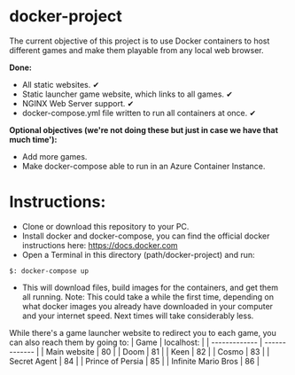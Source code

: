 # docker-project

The current objective of this project is to use Docker containers to host different games and make them playable from any local web browser.

__Done:__
- All static websites. ✔
- Static launcher game website, which links to all games. ✔
- NGINX Web Server support. ✔
- docker-compose.yml file written to run all containers at once. ✔

__Optional objectives (we're not doing these but just in case we have that much time'):__
- Add more games.
- Make docker-compose able to run in an Azure Container Instance.

# Instructions:
- Clone or download this repository to your PC.
- Install docker and docker-compose, you can find the official docker instructions here: https://docs.docker.com
- Open a Terminal in this directory (path/docker-project) and run:
```
$: docker-compose up
```
- This will download files, build images for the containers, and get them all running. Note: This could take a while the first time, depending on what docker images you already have downloaded in your computer and your internet speed. Next times will take considerably less.

While there's a game launcher website to redirect you to each game, you can also reach them by going to:
| Game | localhost: |
| ------------- | ------------- |
| Main website | 80  |
| Doom | 81  |
| Keen | 82  |
| Cosmo | 83  |
| Secret Agent | 84  |
| Prince of Persia | 85  |
| Infinite Mario Bros | 86  |
